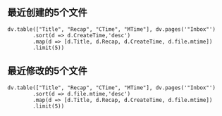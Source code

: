 ## 最近创建的5个文件
```dataviewjs
dv.table(["Title", "Recap", "CTime", "MTime"], dv.pages('"Inbox"')
		.sort(d => d.CreateTime,'desc')
		.map(d => [d.Title, d.Recap, d.CreateTime, d.file.mtime])
		.limit(5))
```

## 最近修改的5个文件
```dataviewjs
dv.table(["Title", "Recap", "CTime", "MTime"], dv.pages('"Inbox"')
		.sort(d => d.file.mtime,'desc')
		.map(d => [d.Title, d.Recap, d.CreateTime, d.file.mtime])
		.limit(5))
```

